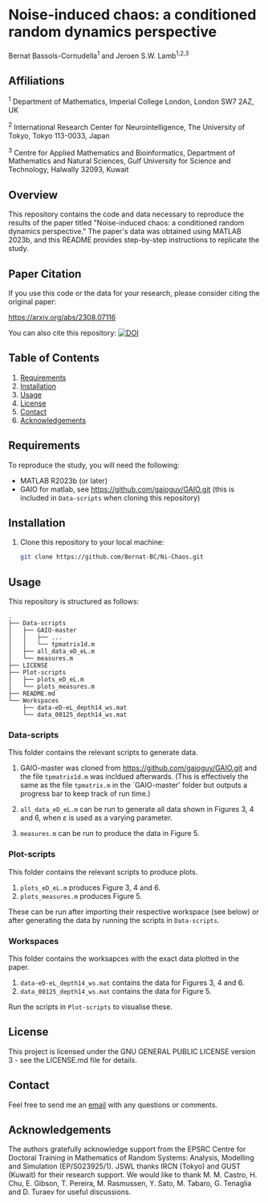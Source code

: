 # Noise-induced chaos: a conditioned random dynamics perspective

Bernat Bassols-Cornudella<sup>1</sup> and Jeroen S.W. Lamb<sup>1,2,3</sup>

## Affiliations
<sup>1</sup> Department of Mathematics, Imperial College London, London SW7 2AZ, UK

<sup>2</sup> International Research Center for Neurointelligence, The University of Tokyo, Tokyo 113-0033, Japan

<sup>3</sup> Centre for Applied Mathematics and Bioinformatics, Department of Mathematics and Natural Sciences, Gulf University for Science and Technology, Halwally 32093, Kuwait


## Overview

This repository contains the code and data necessary to reproduce the results of the paper titled "Noise-induced chaos: a conditioned random dynamics perspective." The paper's data was obtained using MATLAB 2023b, and this README provides step-by-step instructions to replicate the study.

## Paper Citation

If you use this code or the data for your research, please consider citing the original paper: 

https://arxiv.org/abs/2308.07116

You can also cite this repository: [![DOI](https://zenodo.org/badge/703998819.svg)](https://zenodo.org/doi/10.5281/zenodo.10209879)



## Table of Contents

1. [Requirements](#requirements)
2. [Installation](#installation)
3. [Usage](#usage)
4. [License](#license)
5. [Contact](#contact)
6. [Acknowledgements](#acks)

## Requirements

To reproduce the study, you will need the following:

- MATLAB R2023b (or later)
- GAIO for matlab, see https://github.com/gaioguy/GAIO.git (this is included in `Data-scripts` when cloning this repository)


## Installation

1. Clone this repository to your local machine:

   ```bash
   git clone https://github.com/Bernat-BC/Ni-Chaos.git

## Usage

This repository is structured as follows:

```
.
├── Data-scripts
│   ├── GAIO-master 
│   │   ├── ...
│   │   └── tpmatrix1d.m
│   ├── all_data_eD_eL.m
│   └── measures.m
├── LICENSE
├── Plot-scripts
│   ├── plots_eD_eL.m
│   └── plots_measures.m
├── README.md
└── Workspaces
    ├── data-eD-eL_depth14_ws.mat
    └── data_00125_depth14_ws.mat
```

### Data-scripts

This folder contains the relevant scripts to generate data.

1. GAIO-master was cloned from https://github.com/gaioguy/GAIO.git and the file `tpmatrix1d.m` was incldued afterwards. (This is effectively the same as the file `tpmatrix.m` in the `GAIO-master' folder but outputs a progress bar to keep track of run time.)

2. `all_data_eD_eL.m` can be run to generate all data shown in Figures 3, 4 and 6, when $\varepsilon$ is used as a varying parameter.

3. `measures.m` can be run to produce the data in Figure 5.

### Plot-scripts

This folder contains the relevant scripts to produce plots.

1. `plots_eD_eL.m` produces Figure 3, 4 and 6.
2. `plots_measures.m` produces Figure 5.

These can be run after importing their respective workspace (see below) or after generating the data by running the scripts in `Data-scripts`.

### Workspaces

This folder contains the worksapces with the exact data plotted in the paper. 

1. `data-eD-eL_depth14_ws.mat` contains the data for Figures 3, 4 and 6.
2. `data_00125_depth14_ws.mat` contains the data for Figure 5.

Run the scripts in `Plot-scripts` to visualise these.

## License

This project is licensed under the GNU GENERAL PUBLIC LICENSE version 3 - see the LICENSE.md file for details.

## Contact

Feel free to send me an [email](bernat.bassols-cornudella20@imperial.ac.uk) with any questions or comments.

## Acknowledgements

The authors gratefully acknowledge support from the EPSRC Centre for Doctoral Training in Mathematics of Random Systems: Analysis, Modelling and Simulation (EP/S023925/1). JSWL thanks IRCN (Tokyo) and GUST (Kuwait) for their research support. We would like to thank M. M. Castro, H. Chu, E. Gibson, T. Pereira, M. Rasmussen, Y. Sato, M. Tabaro, G. Tenaglia and D. Turaev for useful discussions.
